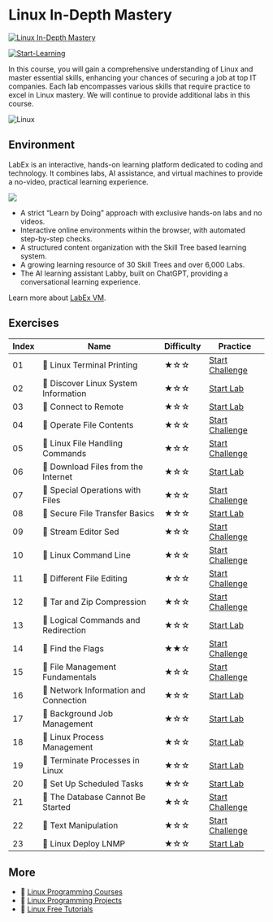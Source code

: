 # Linux In-Depth Mastery

[![Linux In-Depth Mastery](https://cover-creator.appbot.io/linux-in-depth-mastery.png)](https://labex.io/courses/linux-in-depth-mastery)

[![Start-Learning](https://img.shields.io/badge/Start-Learning-whitesmoke?style=for-the-badge)](https://labex.io/courses/linux-in-depth-mastery)

In this course, you will gain a comprehensive understanding of Linux and master essential skills, enhancing your chances of securing a job at top IT companies. Each lab encompasses various skills that require practice to excel in Linux mastery. We will continue to provide additional labs in this course.

![Linux](https://img.shields.io/badge/Linux-whitesmoke?style=for-the-badge&logo=linux)


## Environment

LabEx is an interactive, hands-on learning platform dedicated to coding and technology. It combines labs, AI assistance, and virtual machines to provide a no-video, practical learning experience.

![](https://tutorial-screenshot.getvm.io/images/vm-1725247253.png)

- A strict “Learn by Doing” approach with exclusive hands-on labs and no videos.
- Interactive online environments within the browser, with automated step-by-step checks.
- A structured content organization with the Skill Tree based learning system.
- A growing learning resource of 30 Skill Trees and over 6,000 Labs.
- The AI learning assistant Labby, built on ChatGPT, providing a conversational learning experience.

Learn more about [LabEx VM](https://support.labex.io/using-labex/virtual-machine).

## Exercises

|   Index | Name                                 | Difficulty   | Practice                                                                                                           |
|---------|--------------------------------------|--------------|--------------------------------------------------------------------------------------------------------------------|
|      01 | 🎯 Linux Terminal Printing            | ★☆☆          | <a target='_blank' href='https://labex.io/labs/linux-linux-terminal-printing-30'>Start Challenge</a>               |
|      02 | 📖 Discover Linux System Information  | ★☆☆          | <a target='_blank' href='https://labex.io/tutorials/linux-discover-linux-system-information-36'>Start Lab</a>      |
|      03 | 📖 Connect to Remote                  | ★☆☆          | <a target='_blank' href='https://labex.io/tutorials/linux-connect-to-remote-34'>Start Lab</a>                      |
|      04 | 🎯 Operate File Contents              | ★☆☆          | <a target='_blank' href='https://labex.io/labs/linux-operate-file-contents-29'>Start Challenge</a>                 |
|      05 | 🎯 Linux File Handling Commands       | ★☆☆          | <a target='_blank' href='https://labex.io/labs/linux-linux-file-handling-commands-7960'>Start Challenge</a>        |
|      06 | 📖 Download Files from the Internet   | ★☆☆          | <a target='_blank' href='https://labex.io/tutorials/linux-download-files-from-the-internet-387333'>Start Lab</a>   |
|      07 | 🎯 Special Operations with Files      | ★☆☆          | <a target='_blank' href='https://labex.io/labs/linux-special-operations-with-files-8431'>Start Challenge</a>       |
|      08 | 📖 Secure File Transfer Basics        | ★☆☆          | <a target='_blank' href='https://labex.io/tutorials/linux-secure-file-transfer-basics-40'>Start Lab</a>            |
|      09 | 🎯 Stream Editor Sed                  | ★☆☆          | <a target='_blank' href='https://labex.io/labs/linux-stream-editor-sed-7973'>Start Challenge</a>                   |
|      10 | 🎯 Linux Command Line                 | ★☆☆          | <a target='_blank' href='https://labex.io/labs/linux-linux-command-line-8720'>Start Challenge</a>                  |
|      11 | 🎯 Different File Editing             | ★☆☆          | <a target='_blank' href='https://labex.io/labs/linux-different-file-editing-8433'>Start Challenge</a>              |
|      12 | 🎯 Tar and Zip Compression            | ★☆☆          | <a target='_blank' href='https://labex.io/labs/linux-tar-and-zip-compression-27'>Start Challenge</a>               |
|      13 | 📖 Logical Commands and Redirection   | ★☆☆          | <a target='_blank' href='https://labex.io/tutorials/linux-logical-commands-and-redirection-387332'>Start Lab</a>   |
|      14 | 🎯 Find the Flags                     | ★★☆          | <a target='_blank' href='https://labex.io/labs/linux-find-the-flags-7931'>Start Challenge</a>                      |
|      15 | 🎯 File Management Fundamentals       | ★☆☆          | <a target='_blank' href='https://labex.io/labs/linux-file-management-fundamentals-7779'>Start Challenge</a>        |
|      16 | 📖 Network Information and Connection | ★☆☆          | <a target='_blank' href='https://labex.io/tutorials/linux-network-information-and-connection-387338'>Start Lab</a> |
|      17 | 📖 Background Job Management          | ★☆☆          | <a target='_blank' href='https://labex.io/tutorials/linux-background-job-management-43'>Start Lab</a>              |
|      18 | 📖 Linux Process Management           | ★☆☆          | <a target='_blank' href='https://labex.io/tutorials/linux-linux-process-management-46'>Start Lab</a>               |
|      19 | 📖 Terminate Processes in Linux       | ★☆☆          | <a target='_blank' href='https://labex.io/tutorials/linux-terminate-processes-in-linux-44'>Start Lab</a>           |
|      20 | 📖 Set Up Scheduled Tasks             | ★☆☆          | <a target='_blank' href='https://labex.io/tutorials/linux-set-up-scheduled-tasks-47'>Start Lab</a>                 |
|      21 | 🎯 The Database Cannot Be Started     | ★☆☆          | <a target='_blank' href='https://labex.io/labs/linux-the-database-cannot-be-started-213984'>Start Challenge</a>    |
|      22 | 🎯 Text Manipulation                  | ★☆☆          | <a target='_blank' href='https://labex.io/labs/linux-text-manipulation-7784'>Start Challenge</a>                   |
|      23 | 📖 Linux Deploy LNMP                  | ★☆☆          | <a target='_blank' href='https://labex.io/tutorials/linux-linux-deploy-lnmp-7787'>Start Lab</a>                    |

## More

- 🔗 [Linux Programming Courses](https://github.com/labex-labs/awesome-programming-courses)
- 🔗 [Linux Programming Projects](https://github.com/labex-labs/awesome-programming-projects)
- 🔗 [Linux Free Tutorials](https://github.com/labex-labs/linux-free-tutorials)

